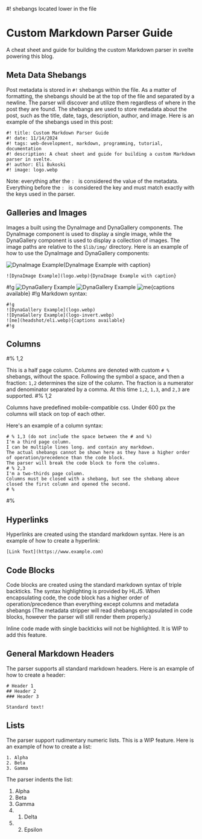 #! shebangs located lower in the file

# Custom Markdown Parser Guide

A cheat sheet and guide for building the custom Markdown parser in svelte powering this blog.

## Meta Data Shebangs

Post metadata is stored in `#!` shebangs within the file. As a matter of formatting, the shebangs should be at the top of the file and separated by a newline. The parser will discover and utilize them regardless of where in the post they are found. The shebangs are used to store metadata about the post, such as the title, date, tags, description, author, and image. Here is an example of the shebangs used in this post:

```
#! title: Custom Markdown Parser Guide
#! date: 11/14/2024
#! tags: web-development, markdown, programming, tutorial, documentation
#! description: A cheat sheet and guide for building a custom Markdown parser in svelte.
#! author: Eli Bukoski
#! image: logo.webp
```

Note: everything after the `: ` is considered the value of the metadata. Everything before the `: ` is considered the key and must match exactly with the keys used in the parser.

## Galleries and Images

Images a built using the DynaImage and DynaGallery components. The DynaImage component is used to display a single image, while the DynaGallery component is used to display a collection of images. The image paths are relative to the `$lib/img/` directory. Here is an example of how to use the DynaImage and DynaGallery components:

![DynaImage Example](logo.webp){DynaImage Example with caption}

```
![DynaImage Example](logo.webp){DynaImage Example with caption}
```

#!g
![DynaGallery Example](logo.webp)
![DynaGallery Example](logo-invert.webp)
![me](headshot/eli.webp){captions available}
#!g
Markdown syntax:

```
#!g
![DynaGallery Example](logo.webp)
![DynaGallery Example](logo-invert.webp)
![me](headshot/eli.webp){captions available}
#!g
```

## Columns

#% 1,2

This is a half page column. Columns are denoted with custom `# %` shebangs, without the space. Following the symbol a space, and then a fraction: `1,2` determines the size of the column. The fraction is a numerator and denominator separated by a comma. At this time `1,2`, `1,3`, and `2,3` are supported.
#% 1,2

Columns have predefined mobile-compatible css. Under 600 px the columns will stack on top of each other.

Here's an example of a column syntax:

```
# % 1,3 (do not include the space between the # and %)
I'm a third page column.
I can be multiple lines long. and contain any markdown.
The actual shebangs cannot be shown here as they have a higher order of operation/precedence than the code block.
The parser will break the code block to form the columns.
# % 2,3
I'm a two-thirds page column.
Columns must be closed with a shebang, but see the shebang above closed the first column and opened the second.
# %
```

#%

## Hyperlinks

Hyperlinks are created using the standard markdown syntax. Here is an example of how to create a hyperlink:

```
[Link Text](https://www.example.com)
```

## Code Blocks

Code blocks are created using the standard markdown syntax of triple backticks. The syntax highlighting is provided by HLJS. When encapsulating code, the code block has a higher order of operation/precedence than everything except columns and metadata shebangs (The metadata stripper will read shebangs encapsulated in code blocks, however the parser will still render them properly.)

Inline code made with single backticks will not be highlighted. It is WIP to add this feature.

## General Markdown Headers

The parser supports all standard markdown headers. Here is an example of how to create a header:

```
# Header 1
## Header 2
### Header 3

Standard text!
```

## Lists

The parser support rudimentary numeric lists. This is a WIP feature. Here is an example of how to create a list:

```
1. Alpha
2. Beta
3. Gamma
```

The parser indents the list:

1. Alpha
2. Beta
3. Gamma
4. 1. Delta
5. 2. Epsilon
